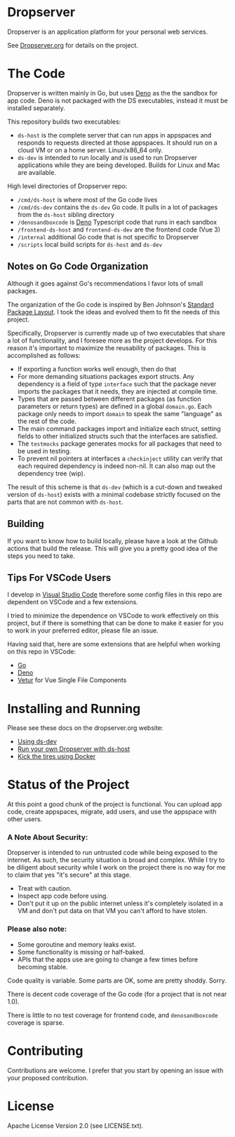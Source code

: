 # Dropserver

Dropserver is an application platform for your personal web services.

See [Dropserver.org](https://Dropserver.org) for details on the project.

# The Code

Dropserver is written mainly in Go, but uses [Deno](https://deno.land) as the the sandbox for app code. Deno is not packaged with the DS executables, instead it must be installed separately.

This repository builds two executables:

- `ds-host` is the complete server that can run apps in appspaces and responds to requests directed at those appspaces. It should run on a cloud VM or on a home server. Linux/x86_64 only.
- `ds-dev` is intended to run locally and is used to run Dropserver applications while they are being developed. Builds for Linux and Mac are available.

High level directories of Dropserver repo:

- `/cmd/ds-host` is where most of the Go code lives
- `/cmd/ds-dev` contains the `ds-dev` Go code. It pulls in a lot of packages from the `ds-host` sibling directory
- `/denosandboxcode` is [Deno](https://deno.land) Typescript code that runs in each sandbox
- `/frontend-ds-host` and `frontend-ds-dev` are the frontend code (Vue 3)
- `/internal` additional Go code that is not specific to Dropserver
- `/scripts` local build scripts for `ds-host` and `ds-dev`

## Notes on Go Code Organization

Although it goes against Go's recommendations I favor lots of small packages.

The organization of the Go code is inspired by Ben Johnson's [Standard Package Layout](https://www.gobeyond.dev/standard-package-layout/). I took the ideas and evolved them to fit the needs of this project.

Specifically, Dropserver is currently made up of two executables that share a lot of functionality, and I foresee more as the project develops. For this reason it's important to maximize the reusability of packages. This is accomplished as follows:

- If exporting a function works well enough, then do that
- For more demanding situations packages export structs. Any dependency is a field of type `interface` such that the package never imports the packages that it needs, they are injected at compile time.
- Types that are passed between different packages (as function parameters or return types) are defined in a global `domain.go`. Each package only needs to import `domain` to speak the same "language" as the rest of the code.
- The main command packages import and initialize each struct, setting fields to other initialized structs such that the interfaces are satisfied.
- The `testmocks` package generates mocks for all packages that need to be used in testing.
- To prevent nil pointers at interfaces a `checkinject` utility can verify that each required dependency is indeed non-nil. It can also map out the dependency tree (wip).

The result of this scheme is that `ds-dev` (which is a cut-down and tweaked version of `ds-host`) exists with a minimal codebase strictly focused on the parts that are not common with `ds-host`.

## Building

If you want to know how to build locally, please have a look at the Github actions that build the release. This will give you a pretty good idea of the steps you need to take.

## Tips For VSCode Users

I develop in [Visual Studio Code](https://code.visualstudio.com/) therefore some config files in this repo are dependent on VSCode and a few extensions.

I tried to minimize the dependence on VSCode to work effectively on this project, but if there is something that can be done to make it easier for you to work in your preferred editor, please file an issue.

Having said that, here are some extensions that are helpful when working on this repo in VSCode:

- [Go](https://marketplace.visualstudio.com/items?itemName=golang.Go)
- [Deno](https://marketplace.visualstudio.com/items?itemName=denoland.vscode-deno)
- [Vetur](https://marketplace.visualstudio.com/items?itemName=octref.vetur) for Vue Single File Components

# Installing and Running

Please see these docs on the dropserver.org website:

- [Using ds-dev](https://dropserver.org/docs/ds-dev/)
- [Run your own Dropserver with ds-host](https://dropserver.org/docs/ds-host/)
- [Kick the tires using Docker](https://dropserver.org/docs/ds-host-docker/)

# Status of the Project

At this point a good chunk of the project is functional. You can upload app code, create appspaces, migrate, add users, and use the appspace with other users.

### A Note About Security:

Dropserver is intended to run untrusted code while being exposed to the internet. As such, the  security situation is broad and complex. While I try to be diligent about security while I work on the project there is no way for me to claim that yes "it's secure" at this stage.

- Treat with caution.
- Inspect app code before using.
- Don't put it up on the public internet unless it's completely isolated in a VM and don't put data on that VM you can't afford to have stolen.

### Please also note: 

- Some goroutine and memory leaks exist.
- Some functionality is missing or half-baked.
- APIs that the apps use are going to change a few times before becoming stable.

Code quality is variable. Some parts are OK, some are pretty shoddy. Sorry.

There is decent code coverage of the Go code (for a project that is not near 1.0).

There is little to no test coverage for frontend code, and `denosandboxcode` coverage is sparse.

# Contributing

Contributions are welcome. I prefer that you start by opening an issue with your proposed contribution.

# License

Apache License Version 2.0 (see LICENSE.txt).